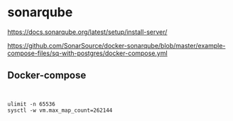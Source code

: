 # sonarqube



https://docs.sonarqube.org/latest/setup/install-server/



https://github.com/SonarSource/docker-sonarqube/blob/master/example-compose-files/sq-with-postgres/docker-compose.yml    





## Docker-compose



```


ulimit -n 65536 
sysctl -w vm.max_map_count=262144



```


